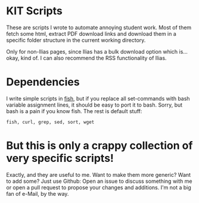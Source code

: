 # KIT Scripts

These are scripts I wrote to automate annoying student work. Most of them fetch some html, extract PDF download links and download them in a specific folder structure in the current working directory.

Only for non-Ilias pages, since Ilias has a bulk download option which is... okay, kind of. I can also recommend the RSS functionality of Ilias.

# Dependencies

I write simple scripts in [fish](https://fishshell.com/), but if you replace all set-commands with bash variable assignment lines, it should be easy to port it to bash. Sorry, but bash is a pain if you know fish. The rest is default stuff:

    fish, curl, grep, sed, sort, wget

# But this is only a crappy collection of very specific scripts!

Exactly, and they are useful to me. Want to make them more generic? Want to add some? Just use Github: Open an issue to discuss something with me or open a pull request to propose your changes and additions. I'm not a big fan of e-Mail, by the way.
